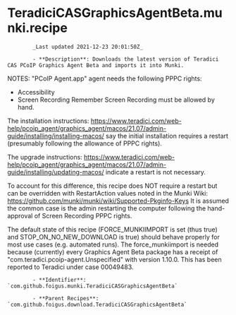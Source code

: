 # TeradiciCASGraphicsAgentBeta.munki.recipe

            _Last updated 2021-12-23 20:01:50Z_

            - **Description**: Downloads the latest version of Teradici CAS PCoIP Graphics Agent Beta and imports it into Munki.

NOTES:
"PCoIP Agent.app" agent needs the following PPPC rights:
- Accessibility
- Screen Recording
Remember Screen Recording must be allowed by hand.

The installation instructions: 
https://www.teradici.com/web-help/pcoip_agent/graphics_agent/macos/21.07/admin-guide/installing/installing-macos/
say the initial installation requires a restart (presumably following the allowance of PPPC rights).

The upgrade instructions:
https://www.teradici.com/web-help/pcoip_agent/graphics_agent/macos/21.07/admin-guide/installing/updating-macos/
indicate a restart is not necessary.

To account for this difference, this recipe does NOT require a restart but can be overridden with RestartAction values noted in the Munki Wiki:
https://github.com/munki/munki/wiki/Supported-Pkginfo-Keys
It is assumed the common case is the admin restarting the computer following the hand-approval of Screen Recording PPPC rights.

The default state of this recipe (FORCE_MUNKIIMPORT is set (thus true) and STOP_ON_NO_NEW_DOWNLOAD is true) should behave properly for most use cases (e.g. automated runs).  The force_munkiimport is needed because (currently) every Graphics Agent Beta package has a receipt of "com.teradici.pcoip-agent.Unspecified" with version 1.10.0.  This has been reported to Teradici under case 00049483.

            - **Identifier**: `com.github.foigus.munki.TeradiciCASGraphicsAgentBeta`

            - **Parent Recipes**: `com.github.foigus.download.TeradiciCASGraphicsAgentBeta`
